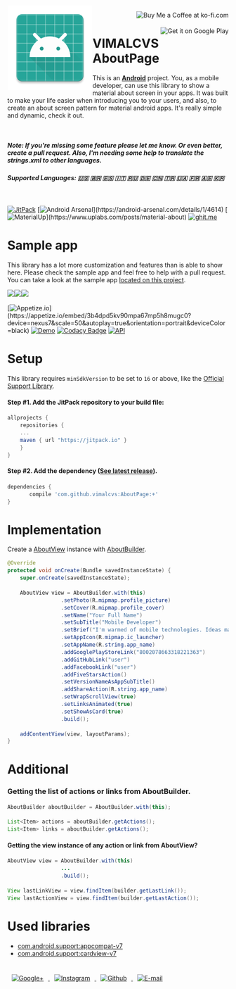 <!-- Library Logo -->
<img src="app/src/main/res/mipmap-xxxhdpi/ic_launcher.png?raw=true" align="left" hspace="1" vspace="1">

<!-- Buy me a cup of coffe -->
<a href='https://ko-fi.com/A406JCM' style='margin:13px;' target='_blank' align="right"><img align="right" height='36' src='https://az743702.vo.msecnd.net/cdn/kofi4.png?v=f' alt='Buy Me a Coffee at ko-fi.com' /></a>
<a href='https://play.google.com/store/apps/details?id=com.ducslectures.vimal.ducslectures' target='_blank' align="right"><img align="right" height='36' src='https://s20.postimg.org/muzx3w4jh/google_play_badge.png' alt='Get it on Google Play' /></a>
# VIMALCVS AboutPage


This is an [**Android**](https://developer.android.com) project. You, as a mobile developer, can use this library to show a material about screen in your apps.
It was built to make your life easier when introducing you to your users, and also, to create an about screen pattern for material android apps. It's really simple and dynamic, check it out.

</br>

##### Note: If you're missing some feature please let me know. Or even better, create a pull request. Also, I'm needing some help to translate the strings.xml to other languages.

##### Supported Languages: 🇺🇸 🇧🇷 🇪🇸 🇮🇹 🇷🇺 🇩🇪 :cn: :tr: 🇺🇦 🇫🇷 🇦🇪 🇰🇷

</br>

<!-- JitPack integration -->
[![JitPack](https://jitpack.io/v/jrvansuita/MaterialAbout.svg)](https://jitpack.io/#jrvansuita/MaterialAbout)
[![Android Arsenal](https://img.shields.io/badge/Android%20Arsenal-MaterialAbout-green.svg?)](https://android-arsenal.com/details/1/4614) [![MaterialUp](https://img.shields.io/badge/MaterialUp-MaterialAbout-6ad0d9.svg?)](https://www.uplabs.com/posts/material-about) [![ghit.me](https://ghit.me/badge.svg?repo=jrvansuita/MaterialAbout)](https://ghit.me/repo/jrvansuita/MaterialAbout)

# Sample app
 This library has a lot more customization and features than is able to show here. Please check the sample app and feel free to help with a pull request. You can take a look at the sample app [located on this project](/app/).

<img src="images/screenshots/dark.jpg" height='auto' width='270'/><img src="images/screenshots/light.jpg" height='auto' width='270'/><img src="images/screenshots/custom.jpg" height='auto' width='270'/>

[![Appetize.io](https://img.shields.io/badge/Apptize.io-Run%20Now-brightgreen.svg?)](https://appetize.io/embed/3b4dpd5kv90mpa67mp5h8mugc0?device=nexus7&scale=50&autoplay=true&orientation=portrait&deviceColor=black) [![Demo](https://img.shields.io/badge/Demo-Download-blue.svg)](http://apk-dl.com/dl/com.vansuita.materialabout.sample) 
 [![Codacy Badge](https://api.codacy.com/project/badge/Grade/118bb89e3bed43e2b462201654224a60)](https://www.codacy.com/app/jrvansuita/MaterialAbout?utm_source=github.com&amp;utm_medium=referral&amp;utm_content=jrvansuita/MaterialAbout&amp;utm_campaign=Badge_Grade) 
 <a target="_blank" href="https://developer.android.com/reference/android/os/Build.VERSION_CODES.html#GINGERBREAD"><img src="https://img.shields.io/badge/API-9%2B-blue.svg?style=flat" alt="API" /></a>


# Setup

This library requires `minSdkVersion` to be set to `16` or above, like the [Official Support Library](https://developer.android.com/topic/libraries/support-library/index.html#api-versions).

#### Step #1. Add the JitPack repository to your build file:

```gradle
allprojects {
    repositories {
	...
	maven { url "https://jitpack.io" }
    }
}
```

#### Step #2. Add the dependency ([See latest release](https://jitpack.io/#vimal/AboutPage)).

```groovy
dependencies {
       compile 'com.github.vimalcvs:AboutPage:+'
}
```
# Implementation

Create a [AboutView](/library/src/main/java/com/vimalcvs/aboutpage/views/AboutView.java) instance with [AboutBuilder](/library/src/main/java/com/vimalcvs/aboutpage/builder/AboutBuilder.java).
```java
@Override
protected void onCreate(Bundle savedInstanceState) {
    super.onCreate(savedInstanceState);

    AboutView view = AboutBuilder.with(this)
                 .setPhoto(R.mipmap.profile_picture)
                 .setCover(R.mipmap.profile_cover)
                 .setName("Your Full Name")
                 .setSubTitle("Mobile Developer")
                 .setBrief("I'm warmed of mobile technologies. Ideas maker, curious and nature lover.")
                 .setAppIcon(R.mipmap.ic_launcher)
                 .setAppName(R.string.app_name)
                 .addGooglePlayStoreLink("8002078663318221363")
                 .addGitHubLink("user")
                 .addFacebookLink("user")
                 .addFiveStarsAction()
                 .setVersionNameAsAppSubTitle()
                 .addShareAction(R.string.app_name)
                 .setWrapScrollView(true)
                 .setLinksAnimated(true)
                 .setShowAsCard(true)
                 .build();

    addContentView(view, layoutParams);
}
```


# Additional

### Getting the list of actions or links from AboutBuilder.

```java
AboutBuilder aboutBuilder = AboutBuilder.with(this);

List<Item> actions = aboutBuilder.getActions();
List<Item> links = aboutBuilder.getActions();
```


#### Getting the view instance of any action or link from AboutView?

```java
AboutView view = AboutBuilder.with(this)
                 ...
                 .build();

View lastLinkView = view.findItem(builder.getLastLink());
View lastActionView = view.findItem(builder.getLastAction());
```

# Used libraries

* [com.android.support:appcompat-v7](https://developer.android.com/topic/libraries/support-library/packages.html#v7-appcompat)
* [com.android.support:cardview-v7](https://developer.android.com/topic/libraries/support-library/packages.html#v7-cardview)

#

<a href="https://plus.google.com/+vimalcvsvimal" target="_blank">
  <img src="https://s20.postimg.org/59xees8vt/google_plus.png" alt="Google+" witdh="44" height="44" hspace="10">
</a>
<a href="https://www.instagram.com/vimal.vkv/" target="_blank">
  <img src="https://s20.postimg.org/lyyuap5h5/instagram.png" alt="Instagram" witdh="44" height="44" hspace="10">
</a>
<a href="https://github.com/vimalcvs" target="_blank">
  <img src="https://s20.postimg.org/jf37glhx5/github.png" alt="Github" witdh="44" height="44" hspace="10">
</a>
<a href="mailto:vimalcvs29@gmail.com" target="_blank" >
  <img src="https://s20.postimg.org/slli3vn5l/email.png" alt="E-mail" witdh="44" height="44" hspace="10">
</a>
